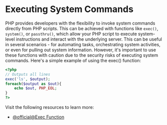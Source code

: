 # Executing System Commands

PHP provides developers with the flexibility to invoke system commands directly from PHP scripts. This can be achieved with functions like `exec()`, `system()`, or `passthru()`, which allow your PHP script to execute system-level instructions and interact with the underlying server. This can be useful in several scenarios - for automating tasks, orchestrating system activities, or even for pulling out system information. However, it's important to use these functions with caution due to the security risks of executing system commands. Here's a simple example of using the exec() function:

```php
<?php
// Outputs all lines
exec('ls', $output);
foreach($output as $out){
    echo $out, PHP_EOL;
}
?>
```

Visit the following resources to learn more:

- [@official@Exec Function](https://www.php.net/manual/en/ref.exec.php)